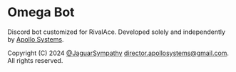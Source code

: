 # Omega Bot
Discord bot customized for RivalAce.
Developed solely and independently by [Apollo Systems](https://github.com/Apollo-Systems-Development).

Copyright (C) 2024 [@JaguarSympathy](https://www.github.com/jaguarsympathy) <director.apollosystems@gmail.com>. All rights reserved.
